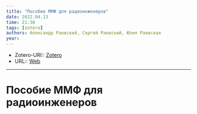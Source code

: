 ```yaml
---
title: "Пособие ММФ для радиоинженеров"
date: 2022.04.13
time: 21:38
tags: [zotero]
authors: Александр Раевский, Сергей Раевский, Юлия Раевская
year: 
---
```


- Zotero-URI:: [Zotero](zotero://select/items/@raevskiyPosobieMMFDlya)
- URL:: [Web]()

---

# Пособие ММФ для радиоинженеров

